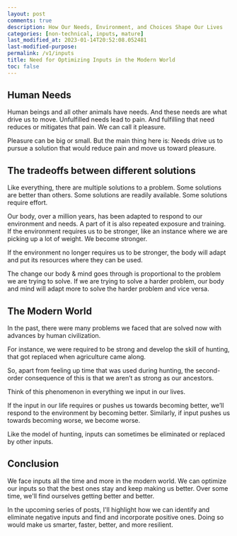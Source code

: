 ```yaml
---
layout: post
comments: true
description: How Our Needs, Environment, and Choices Shape Our Lives
categories: [non-technical, inputs, mature]
last_modified_at: 2023-01-14T20:52:08.052481
last-modified-purpose: 
permalink: /v1/inputs
title: Need for Optimizing Inputs in the Modern World
toc: false
---
```


## Human Needs

Human beings and all other animals have needs. And these needs are what drive us to move. Unfulfilled needs lead to pain. And fulfilling that need reduces or mitigates that pain. We can call it pleasure.

Pleasure can be big or small. But the main thing here is: Needs drive us to pursue a solution that would reduce pain and move us toward pleasure.

## The tradeoffs between different solutions

Like everything, there are multiple solutions to a problem. Some solutions are better than others. Some solutions are readily available. Some solutions require effort.

Our body, over a million years, has been adapted to respond to our environment and needs. A part of it is also repeated exposure and training. If the environment requires us to be stronger, like an instance where we are picking up a lot of weight. We become stronger.

If the environment no longer requires us to be stronger, the body will adapt and put its resources where they can be used.

The change our body & mind goes through is proportional to the problem we are trying to solve. If we are trying to solve a harder problem, our body and mind will adapt more to solve the harder problem and vice versa.

## The Modern World

In the past, there were many problems we faced that are solved now with advances by human civilization.

For instance, we were required to be strong and develop the skill of hunting, that got replaced when agriculture came along.

So, apart from feeling up time that was used during hunting, the second-order consequence of this is that we aren’t as strong as our ancestors.

Think of this phenomenon in everything we input in our lives.

If the input in our life requires or pushes us towards becoming better, we’ll respond to the environment by becoming better. Similarly, if input pushes us towards becoming worse, we become worse.

Like the model of hunting, inputs can sometimes be eliminated or replaced by other inputs.

## Conclusion

We face inputs all the time and more in the modern world. We can optimize our inputs so that the best ones stay and keep making us better. Over some time, we'll find ourselves getting better and better.

In the upcoming series of posts, I'll highlight how we can identify and eliminate negative inputs and find and incorporate positive ones. Doing so would make us smarter, faster, better, and more resilient.